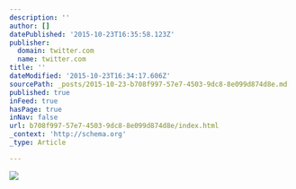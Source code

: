 ```yaml
---
description: ''
author: []
datePublished: '2015-10-23T16:35:58.123Z'
publisher:
  domain: twitter.com
  name: twitter.com
title: ''
dateModified: '2015-10-23T16:34:17.606Z'
sourcePath: _posts/2015-10-23-b708f997-57e7-4503-9dc8-8e099d874d8e.md
published: true
inFeed: true
hasPage: true
inNav: false
url: b708f997-57e7-4503-9dc8-8e099d874d8e/index.html
_context: 'http://schema.org'
_type: Article

---
```

![](https://pbs.twimg.com/media/CSAstyiWsAA3Yez.jpg)